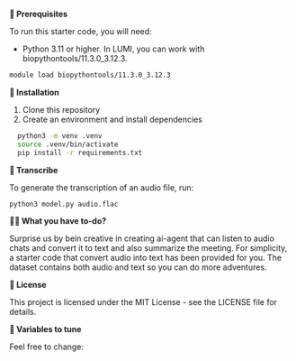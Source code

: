 
**🚀 Prerequisites**

To run this starter code, you will need: 

- Python 3.11 or higher. In LUMI, you can work with biopythontools/11.3.0_3.12.3.

```bash
module load biopythontools/11.3.0_3.12.3
```

**🔧 Installation**

1. Clone this repository
2. Create an environment and install dependencies

```bash 
  python3 -m venv .venv
  source .venv/bin/activate
  pip install -r requirements.txt
```

**🧠 Transcribe**

To generate the transcription of an audio file, run: 

```bash
python3 model.py audio.flac
```


**🧑‍🏫 What you have to-do?**

Surprise us by bein creative in creating ai-agent that can listen to audio chats and convert it to text and also summarize the meeting. For simplicity, a starter code that convert audio into text has been provided for you. The dataset contains both audio and text so you can do more adventures. 



**📝 License**

This project is licensed under the MIT License - see the LICENSE file for details.

**💼 Variables to tune**

Feel free to change:
